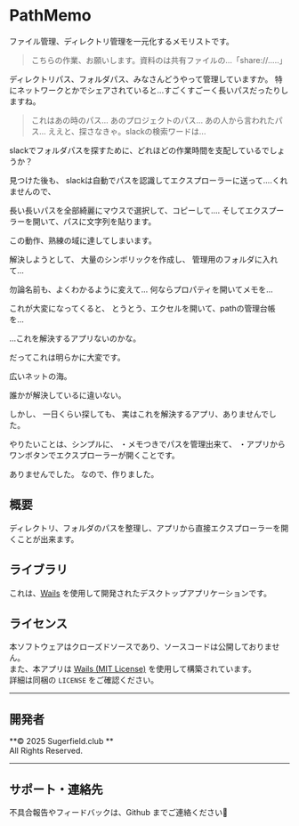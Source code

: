 # PathMemo

ファイル管理、ディレクトリ管理を一元化するメモリストです。
<br>  


> こちらの作業、お願いします。資料のは共有ファイルの...「share://.....」



ディレクトリパス、フォルダパス、みなさんどうやって管理していますか。
特にネットワークとかでシェアされていると...すごくすごーく長いパスだったりしますね。


> これはあの時のパス...
> あのプロジェクトのパス...
> あの人から言われたパス...
> ええと、探さなきゃ。slackの検索ワードは...


slackでフォルダパスを探すために、どれほどの作業時間を支配しているでしょうか？


見つけた後も、
slackは自動でパスを認識してエクスプローラーに送って....くれませんので、


長い長いパスを全部綺麗にマウスで選択して、コピーして....
そしてエクスプーラーを開いて、パスに文字列を貼ります。


この動作、熟練の域に達してしまいます。


解決しようとして、
大量のシンボリックを作成し、
管理用のフォルダに入れて...


勿論名前も、よくわかるように変えて...
何ならプロパティを開いてメモを...


これが大変になってくると、
とうとう、エクセルを開いて、pathの管理台帳を...


...これを解決するアプリないのかな。


だってこれは明らかに大変です。


広いネットの海。

誰かが解決しているに違いない。

しかし、
一日くらい探しても、
実はこれを解決するアプリ、ありませんでした。


やりたいことは、シンプルに、
・メモつきでパスを管理出来て、
・アプリからワンボタンでエクスプローラーが開くことです。

ありませんでした。
なので、作りました。


## 概要
ディレクトリ、フォルダのパスを整理し、アプリから直接エクスプローラーを開くことが出来ます。

## ライブラリ
これは、[Wails](https://wails.io) を使用して開発されたデスクトップアプリケーションです。  

## ライセンス

本ソフトウェアはクローズドソースであり、ソースコードは公開しておりません。  
また、本アプリは [Wails (MIT License)](https://github.com/wailsapp/wails) を使用して構築されています。  
詳細は同梱の `LICENSE` をご確認ください。

---

## 開発者

**© 2025 Sugerfield.club **  
All Rights Reserved.

---

## サポート・連絡先

不具合報告やフィードバックは、Github までご連絡ください📩  
